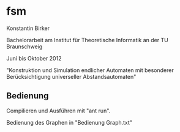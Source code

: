 fsm
===
Konstantin Birker

Bachelorarbeit am Institut für Theoretische Informatik an der TU Braunschweig

Juni bis Oktober 2012

"Konstruktion und Simulation endlicher Automaten mit besonderer Berücksichtigung universeller Abstandsautomaten"

Bedienung
---------

Compilieren und Ausführen mit "ant run".

Bedienung des Graphen in "Bedienung Graph.txt"
